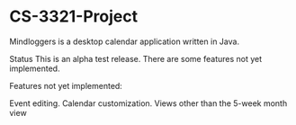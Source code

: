 # CS-3321-Project

Mindloggers is a desktop calendar application written in Java. 

Status
This is an alpha test release. There are some features not yet implemented.

Features not yet implemented:

Event editing.
Calendar customization.
Views other than the 5-week month view
